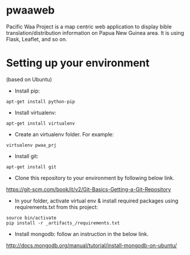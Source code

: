 # pwaaweb
Pacific Waa Project is a map centric web application to display bible translation/distribution information on Papua New Guinea area. 
It is using Flask, Leaflet, and so on.

# Setting up your environment 
(based on Ubuntu)

- Install pip: 
```
apt-get install python-pip
```
- Install virtualenv:
```
apt-get install virtualenv
```
- Create an virtualenv folder. For example:
```
virtualenv pwaa_prj
```
- Install git:
```
apt-get install git
```

- Clone this repository to your environment by following below link.

https://git-scm.com/book/it/v2/Git-Basics-Getting-a-Git-Repository

- In your folder, activate virtual env & install required packages using requirements.txt from this project:
```
source bin/activate
pip install -r _artifacts_/requirements.txt
```

- Install mongodb: follow an instruction in the below link.

http://docs.mongodb.org/manual/tutorial/install-mongodb-on-ubuntu/


